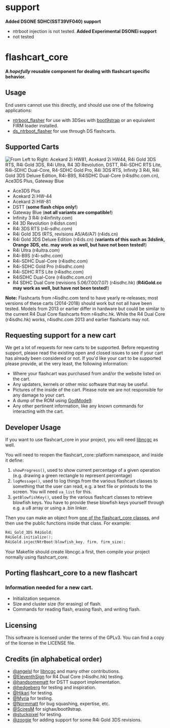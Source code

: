 # support
__Added DSONE SDHC(SST39VF040) support__
- ntrboot injection is not tested.
__Added Experimental DSONEi support__
- not tested

# flashcart_core
__A *hopefully* reusable component for dealing with flashcart specific behavior.__

## Usage
End users cannot use this directly, and should use one of the following applications:
 - [ntrboot_flasher](https://github.com/ntrteam/ntrboot_flasher) for use with 3DSes with [boot9strap](https://github.com/SciresM/boot9strap) or an equivalent FIRM loader installed.
 - [ds_ntrboot_flasher](https://github.com/ntrteam/ds_ntrboot_flasher) for use through DS flashcarts.

## Supported Carts
![From Left to Right: Acekard 2i HW81, Acekard 2i HW44, R4i Gold 3DS RTS, R4i Gold 3DS, R4i Ultra, R4 3D Revolution, DSTT, R4i-SDHC RTS Lite, R4i-SDHC Dual-Core, R4-SDHC Gold Pro, R4i 3DS RTS, Infinity 3 R4i, R4i Gold 3DS Deluxe Edition, R4i-B9S, R4iSDHC Dual-Core (r4isdhc.com.cn), Ace3DS Plus, Gateway Blue](https://i.lolis.stream/uploads/big/78f25c182b49dbbeeceab8e4ec83204a.png)

- Ace3DS Plus 
- Acekard 2i HW-44
- Acekard 2i HW-81
- DSTT (**some flash chips only!**)
- Gateway Blue (**not all variants are compatible!**)
- Infinity 3 R4i (r4infinity.com)
- R4 3D Revolution (r4idsn.com)
- R4i 3DS RTS (r4i-sdhc.com)
- R4i Gold 3DS (RTS, revisions A5/A6/A7) (r4ids.cn)
- R4i Gold 3DS Deluxe Edition (r4ids.cn) (**variants of this such as 3dslink, Orange 3DS, etc. may work as well, but have not been tested!**)
- R4i Ultra (r4ultra.com)
- R4i-B9S (r4i-sdhc.com)
- R4i-SDHC Dual-Core (r4isdhc.com)
- R4i-SDHC Gold Pro (r4isdhc.com)
- R4i-SDHC RTS Lite (r4isdhc.com)
- R4iSDHC Dual-Core (r4isdhc.com.cn)
- R4 SDHC Dual Core (revisions 5.06/7.00/7.07) (r4isdhc.hk) (**R4iGold.cc may work as well, but have not been tested!**)

**Note:** Flashcarts from r4isdhc.com tend to have yearly re-releases; most versions of these carts (2014-2018) should work but not all have been tested. Models from 2013 or earlier differ in hardware but could be similar to the current R4 Dual Core flashcarts from r4isdhc.hk. While the R4 Dual Core (r4isdhc.hk) works, r4isdhc.com 2013 and earlier flashcarts may not.

## Requesting support for a new cart
We get a lot of requests for new carts to be supported. Before requesting support, please read the existing open and closed issues to see if your cart has already been considered or not. If you'd like your cart to be supported please provide, at the very least, the following information:
 - Where your flashcart was purchased from and/or the website listed on the cart.
 - Any updaters, kernels or other misc software that may be useful.
 - Pictures of the inside of the cart. Please note we are not responsible for any damage to your cart.
 - A dump of the ROM using [GodMode9](https://github.com/d0k3/GodMode9).
 - Any other pertinent information, like any known commands for interacting with the cart.

## Developer Usage
If you want to use flashcart_core in your project, you will need [libncgc](https://github.com/angelsl/libncgc/) as well.

You will need to reopen the flashcart_core::platform namespace, and inside it define:
1. `showProgress()`, used to show current percentage of a given operation (e.g. drawing a green rectangle to represent percentage)
1. `logMessage()`, used to log things from the various flashcart classes to something that the user can read, e.g. a text file or printouts to the screen. You will need `va_list` for this.
1. `getBlowfishKey()`, used by the various flashcart classes to retrieve blowfish keys. You have to provide these blowfish keys yourself through e.g. a u8 array or using a .bin linker.

Then you can make an object from [one of the flashcart_core classes](https://github.com/ntrteam/flashcart_core/tree/master/devices), and then use the public functions inside that class.
For example:

```cpp
R4i_Gold_3DS R4iGold;
R4iGold.initialize();
R4iGold.injectNtrBoot(blowfish_key, firm, firm_size);
```

Your Makefile should create libncgc.a first, then compile your project normally using flashcart_core.

## Porting flashcart_core to a new flashcart
### Information needed for a new cart.
 - Initialization sequence.
 - Size and cluster size (for erasing) of flash.
 - Commands for reading flash, erasing flash, and writing flash.

## Licensing
This software is licensed under the terms of the GPLv3.
You can find a copy of the license in the LICENSE file.

## Credits (in alphabetical order)
- [@angelsl](https://github.com/angelsl) for [libncgc](https://github.com/angelsl/libncgc/) and many other contributions.
- [@EleventhSign](https://github.com/EleventhSign) for R4 Dual Core (r4isdhc.hk) testing.
- [@handsomematt](https://github.com/handsomematt) for DSTT support implementation.
- [@hedgeberg](https://twitter.com/hedgeberg) for testing and inspiration.  
- [@Hikari](https://twitter.com/yuukishiroko) for testing.
- [@Myria](https://twitter.com/Myriachan) for testing.  
- [@Normmatt](https://github.com/Normmatt) for bug squashing, expertise, etc.  
- [@SciresM](https://twitter.com/SciresM) for sighax/boot9strap.  
- [@stuckpixel](https://twitter.com/pixel_stuck) for testing.  
- [@zoogie](https://github.com/zoogie) for adding support for some R4i Gold 3DS revisions.
